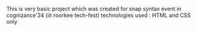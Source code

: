 This is very basic project which was created for snap syntax event in cognizance'24 (iit roorkee tech-fest)
technologies used : HTML and CSS only
<br>
